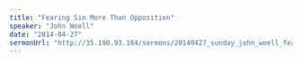 ```yaml
---
title: "Fearing Sin More Than Opposition"
speaker: "John Woell"
date: "2014-04-27"
sermonUrl: "http://35.190.93.184/sermons/20140427_sunday_john_woell_fearing_sin_more_than_opposition.mp3"
---
```

